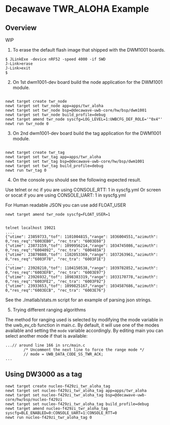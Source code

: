 <!--
#
# Licensed to the Apache Software Foundation (ASF) under one
# or more contributor license agreements.  See the NOTICE file
# distributed with this work for additional information
# regarding copyright ownership.  The ASF licenses this file
# to you under the Apache License, Version 2.0 (the
# "License"); you may not use this file except in compliance
# with the License.  You may obtain a copy of the License at
#
# http://www.apache.org/licenses/LICENSE-2.0
#
# Unless required by applicable law or agreed to in writing,
# software distributed under the License is distributed on an
# "AS IS" BASIS, WITHOUT WARRANTIES OR CONDITIONS OF ANY
#  KIND, either express or implied.  See the License for the
# specific language governing permissions and limitations
# under the License.
#
-->

# Decawave TWR_ALOHA Example

## Overview

WIP

1. To erase the default flash image that shipped with the DWM1001 boards.

```no-highlight
$ JLinkExe -device nRF52 -speed 4000 -if SWD
J-Link>erase
J-Link>exit
$ 
```

2. On 1st dwm1001-dev board build the node application for the DWM1001 module. 

```no-highlight

newt target create twr_node
newt target set twr_node app=apps/twr_aloha
newt target set twr_node bsp=@decawave-uwb-core/hw/bsp/dwm1001
newt target set twr_node build_profile=debug
newt target amend twr_node syscfg=LOG_LEVEL=1:UWBCFG_DEF_ROLE='"0x4"'
newt run twr_node 0

```

3. On 2nd dwm1001-dev board build the tag application for the DWM1001 module. 

```no-highlight

newt target create twr_tag
newt target set twr_tag app=apps/twr_aloha
newt target set twr_tag bsp=@decawave-uwb-core/hw/bsp/dwm1001
newt target set twr_tag build_profile=debug
newt run twr_tag 0

```

4. On the console you should see the following expected result. 

Use telnet or nc if you are using CONSOLE_RTT: 1 in syscfg.yml
Or screen or socat if you are using CONSOLE_UART: 1 in syscfg.yml

For Human readable JSON you can use add FLOAT_USER
```no-highlight
newt target amend twr_node syscfg=FLOAT_USER=1
```

```no-highlight

telnet localhost 19021 
....
{"utime": 23859733,"tof": 1101004815,"range": 1036004551,"azimuth": 0,"res_req":"6003EB0", "rec_tra": "6003E60"}
{"utime": 23873159,"tof": 1099956214,"range": 1034745086,"azimuth": 0,"res_req":"6004092", "rec_tra": "600403A"}
{"utime": 23879880,"tof": 1102053369,"range": 1037263961,"azimuth": 0,"res_req":"6003F78", "rec_tra": "6003F1E"}
....
{"utime": 23920210,"tof": 1104150538,"range": 1039782852,"azimuth": 0,"res_req":"6003EFB", "rec_tra": "6003E97"}
{"utime": 23926932,"tof": 1098383319,"range": 1033170778,"azimuth": 0,"res_req":"6003FE2", "rec_tra": "6003F92"}
{"utime": 23933653,"tof": 1099825167,"range": 1034587686,"azimuth": 0,"res_req":"6003ECB", "rec_tra": "6003E76"}

```


See the ./matlab/stats.m script for an example of parsing json strings.

5. Trying different ranging algorithms

The method for ranging used is selected by modifying the mode variable in the uwb_ev_cb
function in main.c. By default, it will use one of the modes available and setting the
```mode``` variable accordingly. By editing main you can select another mode if that
is available:

```
...// around line 166 in src/main.c
        /* Uncomment the next line to force the range mode */
        // mode = UWB_DATA_CODE_SS_TWR_ACK;
...
```

## Using DW3000 as a tag

```no-highlight
newt target create nucleo-f429zi_twr_aloha_tag
newt target set nucleo-f429zi_twr_aloha_tag app=apps/twr_aloha
newt target set nucleo-f429zi_twr_aloha_tag bsp=@decawave-uwb-core/hw/bsp/nucleo-f429zi
newt target set nucleo-f429zi_twr_aloha_tag build_profile=debug
newt target amend nucleo-f429zi_twr_aloha_tag syscfg=BLE_ENABLED=0:CONSOLE_UART=1:CONSOLE_RTT=0
newt run nucleo-f429zi_twr_aloha_tag 0
```
